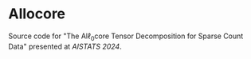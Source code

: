 # Allocore

Source code for "The Al$\ell_0$core Tensor Decomposition for Sparse Count Data" presented at *AISTATS 2024*. 
